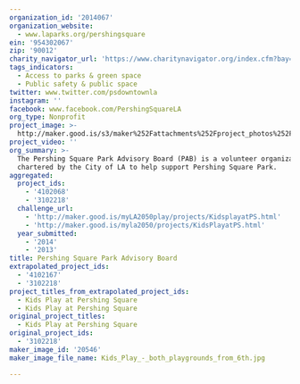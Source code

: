 ```yaml
---
organization_id: '2014067'
organization_website:
  - www.laparks.org/pershingsquare
ein: '954302067'
zip: '90012'
charity_navigator_url: 'https://www.charitynavigator.org/index.cfm?bay=search.profile&ein=954302067'
tags_indicators:
  - Access to parks & green space
  - Public safety & public space
twitter: www.twitter.com/psdowntownla
instagram: ''
facebook: www.facebook.com/PershingSquareLA
org_type: Nonprofit
project_image: >-
  http://maker.good.is/s3/maker%252Fattachments%252Fproject_photos%252Fimages%252F20546%252Fdisplay%252FKids_Play_-_both_playgrounds_from_6th.jpg=c570x385
project_video: ''
org_summary: >-
  The Pershing Square Park Advisory Board (PAB) is a volunteer organization
  chartered by the City of LA to help support Pershing Square Park.
aggregated:
  project_ids:
    - '4102068'
    - '3102218'
  challenge_url:
    - 'http://maker.good.is/myLA2050play/projects/KidsplayatPS.html'
    - 'http://maker.good.is/myla2050/projects/KidsPlayatPS.html'
  year_submitted:
    - '2014'
    - '2013'
title: Pershing Square Park Advisory Board
extrapolated_project_ids:
  - '4102167'
  - '3102218'
project_titles_from_extrapolated_project_ids:
  - Kids Play at Pershing Square
  - Kids Play at Pershing Square
original_project_titles:
  - Kids Play at Pershing Square
original_project_ids:
  - '3102218'
maker_image_id: '20546'
maker_image_file_name: Kids_Play_-_both_playgrounds_from_6th.jpg

---
```

